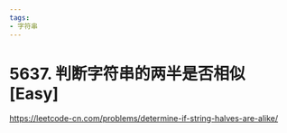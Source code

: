 ```yaml
---
tags:
- 字符串
---
```


# 5637. 判断字符串的两半是否相似 [Easy]

<https://leetcode-cn.com/problems/determine-if-string-halves-are-alike/>
